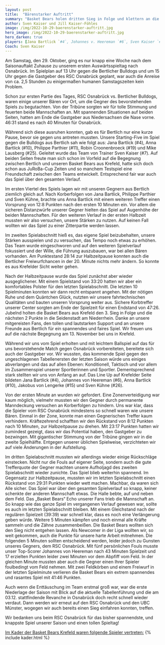```yaml
---
layout: post
title:  "Bärenstarker Auftritt"
summary: "Basket Bears holen dritten Sieg in Folge und klettern an die Tabellenspitze! .."
author: Sven Kaiser und Jill Kaiser-Föhles
image: /img/2022-10-29-baerenstarker-auftritt.jpg
hero_image: /img/2022-10-29-baerenstarker-auftritt.jpg
hero_darken: true
players: [Jana Bartlick `#4`, Johannes v. Heereman `#6`, Sven Kaiser `#7`, Anna Bartlick `#10` , Philippe Parthier `#11`, Yannik Parthier `#12`, Jakobus v. Lengerke `#15`, Robin Croonenbroeck `#19`, Mike Lausberg `#25`, Sven Kühne `#26`]
Coach: Sven Kaiser
---
```


Am Samstag, den 29. Oktober, ging es nur knapp eine Woche nach dem Saisonauftakt Zuhause zu unserem ersten Auswärtsspieltag nach Osnabrück. Im Spielplan auf 13 Uhr gegen die Bertlicher Bulldogs und um 15 Uhr gegen die Gastgeber des RSC Osnabrück geplant, war auch die Anreise von ca. 2,5 Stunden zu einigermaßen humanen Samstagszeiten kein Problem.

Schon zur ersten Partie des Tages, RSC Osnabrück vs. Bertlicher Bulldogs, waren einige unserer Bären vor Ort, um die Gegner des bevorstehenden Spiels zu begutachten. Von der Tribüne sorgten wir für tolle Stimmung und feuerten beide Mannschaften an. Mit spannenden Situationen auf beiden Seiten, hatten am Ende die Gastgeber aus Niedersachsen die Nase vorne. 46:31 stand es nach 40 Minuten für Osnabrück.

Während sich diese ausruhen konnten, gab es für Bertlich nur eine kurze Pause, bevor sie gegen uns antreten mussten. Unsere Starting-Five im Spiel gegen die Bulldogs aus Bertlich sah wie folgt aus: Jana Bartlick (#4), Anna Bartlick (#10), Philippe Parthier (#11), Robin Croonenbroeck (#19) und Mike Lausberg (#25). Geleitet wurde das Team von Trainer Sven Kaiser (#7). Auf beiden Seiten freute man sich schon im Vorfeld auf die Begegnung zwischen Bertlich und unseren Basket Bears aus Krefeld, hatte sich doch schon aus JuRoBa-Cup Zeiten und so manchem Testspiel eine Freundschaft zwischen den Teams entwickelt. Entsprechend fair war auch das Spiel über den gesamten Verlauf.

Im ersten Viertel des Spiels lagen wir mit unseren Gegnern aus Bertlich ziemlich gleich auf. Nach Korberfolgen von Jana Bartlick, Philippe Parthier und Sven Kühne, brachte uns Anna Bartlick mit einem weiteren Treffer einen Vorsprung von 12:8 Punkten nach den ersten 10 Minuten ein. Vor allem die sicheren Distanzwürfe unserer Gegner hielten das Spiel auf Augenhöhe der beiden Mannschaften. Für den weiteren Verlauf in der ersten Halbzeit mussten wir also versuchen, unsere Stärken zu nutzen. Auf keinen Fall wollten wir das Spiel zu einer Zitterpartie werden lassen.

Im zweiten Spielabschnitt hieß es, das eigene Spiel beizubehalten, unsere Stärken ausspielen und zu versuchen, das Tempo noch etwas zu erhöhen. Das Team wurde eingeschworen und auf den weiteren Spielverlauf fokussiert und der Wille, die Führung auszubauen, war bei allen Bären vorhanden. Am Punktestand 28:14 zur Halbzeitpause konnten auch die Bertlicher Freiwurfchancen in der 20. Minute nichts mehr ändern. So konnte es aus Krefelder Sicht weiter gehen.

Nach der Halbzeitpause wurde das Spiel zunächst aber wieder ausgeglichener. Mit einem Spielstand von 33:20 hatten wir aber ein komfortables Polster für den letzten Spielabschnitt. Die letzten 10 Spielminuten konnten wir dann recht entspannt angehen. Mit der nötigen Ruhe und dem Quäntchen Glück, nutzten wir unsere fahrtechnischen Qualitäten und bauten unseren Vorsprung weiter aus. Sichere Korbtreffer unserer Center sorgten am Ende der Spielzeit für einen Endstand von 47:26. Jubelnd holten die Basket Bears aus Krefeld den 3. Sieg in Folge und die nächsten 2 Punkte in die Seidenstadt am Niederrhein. Danke an unsere mitgereisten Fans, den tollen und lautstarken Support und an unsere Freunde aus Bertlich für ein spannendes und faires Spiel. Wir freuen uns auf die nächste Begegnung am 13. November bei uns in Krefeld.

Während wir uns vom Spiel erholten und mit leichtem Ballspiel auf das für uns bevorstehende Match gegen Osnabrück vorbereiteten, bereitete sich auch der Gastgeber vor. Wir wussten, das kommende Spiel gegen den ungeschlagenen Tabellenersten der letzten Saison würde uns einiges abverlangen und das auf allen Ebenen: Konditionell, Taktisch und vor allem im Zusammenspiel unserer Sportlerinnen und Sportler. Dementsprechend stark stellten wir uns von Anfang an auf. Das Line Up auf Krefelder Seite bildeten Jana Bartlick (#4), Johannes von Heereman (#6), Anna Bartlick (#10), Jakobus von Lengerke  (#15) und Sven Kühne (#26).

Von der ersten Minute an wurden wir gefordert. Eine Zonenverteidigung war kaum möglich, vielmehr mussten wir den Gegner durch permanente Manndeckung versuchen an Korberfolgen zu hindern. Uns war klar, dass die Spieler vom RSC Osnabrück mindestens so schnell waren wie unsere Bären. Einmal in der Zone, konnte man einen Gegnerischen Treffer kaum verhindern. Kräftezehrend schafften wir den Rückstand von 8:12 Punkten nach 10 Minuten, zur Halbzeitpause zu drehen. Mit 23:17 Punkten hatten wir zumindest gezeigt, dass wir das Potential haben, den Gastgeber zu bezwingen. Mit gigantischer Stimmung von der Tribüne gingen wir in die zweite Spielhälfte. Entgegen unserer üblichen Spielweise, verzichteten wir auf viele Änderungen in der Aufstellung.

Im dritten Spielabschnitt mussten wir allerdings wieder einige Rückschläge einstecken. Nicht nur die Fouls auf eigener Seite, sondern auch die gute Trefferquote der Gegner machten unsere Aufholjagd des zweiten Spielabschnitt wieder zunichte. Das Spiel blieb weiterhin spannend. Im Gegensatz zur Halbzeitpause, mussten wir im letzten Spielabschnitt einen Rückstand von 29:31 Punkten wieder wett machen. Machbar, da waren sich Alle sicher. Das Spiel war über den gesamten Spielverlauf so knapp, keiner schenkte der anderen Mannschaft etwas. Die Halle bebte, auf und neben dem Feld. Das „Basket Bears“ Echo unserer Fans trieb die Mannschaft an. So knapp wie das ganze Spiel im vergangenen Verlauf gewesen war, sollte es auch im letzten Spielabschnitt bleiben. Mit einem Gleichstand nach der regulären Spielzeit (39:39) war schnell klar, dass es noch eine Verlängerung geben würde. Weitere 5 Minuten kämpfen und noch einmal alle Kräfte sammeln und die Zähne zusammenbeißen. Die Basket Bears wollten sich den Sieg nicht entgehen lassen. Als Newcomer in der Liga wollten wir, so weit gekommen, auch die Punkte für unsere harte Arbeit mitnehmen. Die folgenden 5 Minuten sollten entscheidend werden, leider jedoch zu Gunsten unseres Gegners,  dem RSC Osnabrück. Mit fünf persönlichen Fouls musste unser Top-Scorer Johannes von Heereman nach 43 Minuten Spielzeit und 17 erzielten Punkten leider zwei Minuten vor dem Abpfiff vom Feld. In der gleichen Minute mussten aber auch die Gegner einen Ihrer Spieler foulbedingt vom Feld nehmen.  Mit zwei Feldkörben und einem Freiwurf in der letzten Spielminute verlieren die Basket Bears ein extrem spannendes und rasantes Spiel mit 41:46 Punkten.

Auch wenn die Enttäuschung im Team erstmal groß war, war die erste Niederlage der Saison mit Blick auf die aktuelle Tabellenführung und die am 03.12. stattfindende Revanche in Osnabrück doch recht schnell wieder verdaut. Dann werden wir erneut auf den RSC Osnabrück und den UBC Münster, wogegen wir auch bereits einen Sieg einfahren konnten, treffen.

Wir bedanken uns beim RSC Osnabrück für das bisher spannendste, und knappste Spiel unserer Saison und einen tollen Spieltag!

<u>Im Kader der Basket Bears Krefeld waren folgende Spieler vertreten:</u>
{% include kader.html %}
